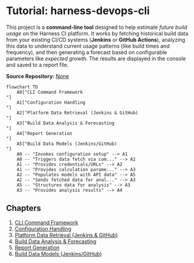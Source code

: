 # Tutorial: harness-devops-cli

This project is a **command-line tool** designed to help estimate *future build usage* on the Harness CI platform.
It works by fetching historical build data from your existing CI/CD systems (**Jenkins** or **GitHub Actions**), analyzing this data to understand current usage patterns (like build times and frequency), and then generating a forecast based on configurable parameters like *expected growth*.
The results are displayed in the console and saved to a report file.


**Source Repository:** [None](None)

```mermaid
flowchart TD
    A0["CLI Command Framework
"]
    A1["Configuration Handling
"]
    A2["Platform Data Retrieval (Jenkins & GitHub)
"]
    A3["Build Data Analysis & Forecasting
"]
    A4["Report Generation
"]
    A5["Build Data Models (Jenkins/GitHub)
"]
    A0 -- "Invokes configuration setup" --> A1
    A0 -- "Triggers data fetch via com..." --> A2
    A1 -- "Provides credentials/URLs" --> A2
    A1 -- "Provides calculation parame..." --> A3
    A2 -- "Populates models with API data" --> A5
    A2 -- "Sends fetched data for anal..." --> A3
    A5 -- "Structures data for analysis" --> A3
    A3 -- "Provides analysis results" --> A4
```

## Chapters

1. [CLI Command Framework
](01_cli_command_framework_.md)
2. [Configuration Handling
](02_configuration_handling_.md)
3. [Platform Data Retrieval (Jenkins & GitHub)
](03_platform_data_retrieval__jenkins___github__.md)
4. [Build Data Analysis & Forecasting
](04_build_data_analysis___forecasting_.md)
5. [Report Generation
](05_report_generation_.md)
6. [Build Data Models (Jenkins/GitHub)
](06_build_data_models__jenkins_github__.md)